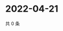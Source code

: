 # 2022-04-21

共 0 条

<!-- BEGIN WEIBO -->
<!-- 最后更新时间 Thu Apr 21 2022 16:20:46 GMT+0800 (China Standard Time) -->

<!-- END WEIBO -->
